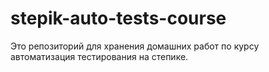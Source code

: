 # stepik-auto-tests-course

Это репозиторий для хранения домашних работ по курсу автоматизация тестирования на степике.
